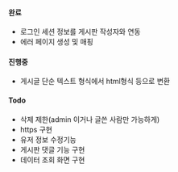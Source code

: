 


#### 완료
- 로그인 세션 정보를 게시판 작성자와 연동
- 에러 페이지 생성 및 매핑


#### 진행중
- 게시글 단순 텍스트 형식에서 html형식 등으로 변환

#### Todo

- 삭제 제한(admin 이거나 글쓴 사람만 가능하게)
- https 구현
- 유저 정보 수정기능
- 게시판 댓글 기능 구현
- 데이터 조회 화면 구현
